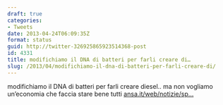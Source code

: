 ```yaml
---
draft: true
categories:
- Tweets
date: 2013-04-24T06:09:35Z
format: status
guid: http://twitter-326925865923514368-post
id: 4331
title: modifichiamo il DNA di batteri per farli creare di…
slug: /2013/04/modifichiamo-il-dna-di-batteri-per-farli-creare-di/
---
```


modifichiamo il DNA di batteri per farli creare diesel.. ma non vogliamo un’economia che faccia stare bene tutti [ansa.it/web/notizie/sp…](http://ansa.it/web/notizie/specializzati/scienza/2013/04/23/Batteri-che-producono-gasolio_8598381.html)